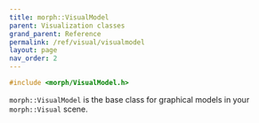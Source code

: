 ```yaml
---
title: morph::VisualModel
parent: Visualization classes
grand_parent: Reference
permalink: /ref/visual/visualmodel
layout: page
nav_order: 2
---
```

```c++
#include <morph/VisualModel.h>
```
`morph::VisualModel` is the base class for graphical models in your `morph::Visual` scene.